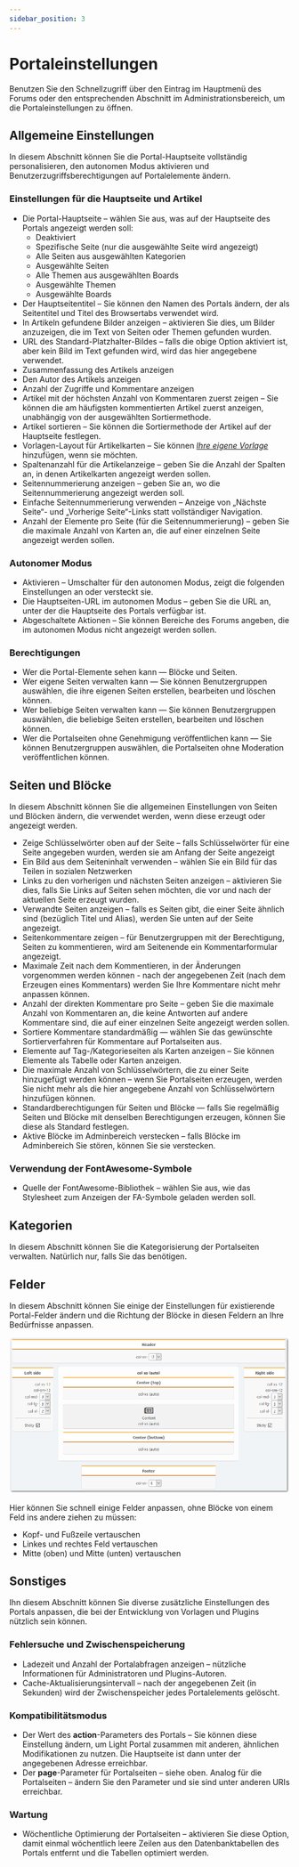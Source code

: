 ```yaml
---
sidebar_position: 3
---
```


# Portaleinstellungen
Benutzen Sie den Schnellzugriff über den Eintrag im Hauptmenü des Forums oder den entsprechenden Abschnitt im Administrationsbereich, um die Portaleinstellungen zu öffnen.

## Allgemeine Einstellungen
In diesem Abschnitt können Sie die Portal-Hauptseite vollständig personalisieren, den autonomen Modus aktivieren und Benutzerzugriffsberechtigungen auf Portalelemente ändern.

### Einstellungen für die Hauptseite und Artikel

* Die Portal-Hauptseite – wählen Sie aus, was auf der Hauptseite des Portals angezeigt werden soll:
    * Deaktiviert
    * Spezifische Seite (nur die ausgewählte Seite wird angezeigt)
    * Alle Seiten aus ausgewählten Kategorien
    * Ausgewählte Seiten
    * Alle Themen aus ausgewählten Boards
    * Ausgewählte Themen
    * Ausgewählte Boards
* Der Hauptseitentitel – Sie können den Namen des Portals ändern, der als Seitentitel und Titel des Browsertabs verwendet wird.
* In Artikeln gefundene Bilder anzeigen – aktivieren Sie dies, um Bilder anzuzeigen, die im Text von Seiten oder Themen gefunden wurden.
* URL des Standard-Platzhalter-Bildes – falls die obige Option aktiviert ist, aber kein Bild im Text gefunden wird, wird das hier angegebene verwendet.
* Zusammenfassung des Artikels anzeigen
* Den Autor des Artikels anzeigen
* Anzahl der Zugriffe und Kommentare anzeigen
* Artikel mit der höchsten Anzahl von Kommentaren zuerst zeigen – Sie können die am häufigsten kommentierten Artikel zuerst anzeigen, unabhängig von der ausgewählten Sortiermethode.
* Artikel sortieren – Sie können die Sortiermethode der Artikel auf der Hauptseite festlegen.
* Vorlagen-Layout für Artikelkarten – Sie können _[Ihre eigene Vorlage](/how-to/create-layout)_ hinzufügen, wenn sie möchten.
* Spaltenanzahl für die Artikelanzeige – geben Sie die Anzahl der Spalten an, in denen Artikelkarten angezeigt werden sollen.
* Seitennummerierung anzeigen – geben Sie an, wo die Seitennummerierung angezeigt werden soll.
* Einfache Seitennummerierung verwenden – Anzeige von „Nächste Seite“- und „Vorherige Seite“-Links statt vollständiger Navigation.
* Anzahl der Elemente pro Seite (für die Seitennummerierung) – geben Sie die maximale Anzahl von Karten an, die auf einer einzelnen Seite angezeigt werden sollen.

### Autonomer Modus

* Aktivieren – Umschalter für den autonomen Modus, zeigt die folgenden Einstellungen an oder versteckt sie.
* Die Hauptseiten-URL im autonomen Modus – geben Sie die URL an, unter der die Hauptseite des Portals verfügbar ist.
* Abgeschaltete Aktionen – Sie können Bereiche des Forums angeben, die im autonomen Modus nicht angezeigt werden sollen.

### Berechtigungen

* Wer die Portal-Elemente sehen kann — Blöcke und Seiten.
* Wer eigene Seiten verwalten kann — Sie können Benutzergruppen auswählen, die ihre eigenen Seiten erstellen, bearbeiten und löschen können.
* Wer beliebige Seiten verwalten kann — Sie können Benutzergruppen auswählen, die beliebige Seiten erstellen, bearbeiten und löschen können.
* Wer die Portalseiten ohne Genehmigung veröffentlichen kann — Sie können Benutzergruppen auswählen, die Portalseiten ohne Moderation veröffentlichen können.

## Seiten und Blöcke
In diesem Abschnitt können Sie die allgemeinen Einstellungen von Seiten und Blöcken ändern, die verwendet werden, wenn diese erzeugt oder angezeigt werden.

* Zeige Schlüsselwörter oben auf der Seite – falls Schlüsselwörter für eine Seite angegeben wurden, werden sie am Anfang der Seite angezeigt
* Ein Bild aus dem Seiteninhalt verwenden – wählen Sie ein Bild für das Teilen in sozialen Netzwerken
* Links zu den vorherigen und nächsten Seiten anzeigen – aktivieren Sie dies, falls Sie Links auf Seiten sehen möchten, die vor und nach der aktuellen Seite erzeugt wurden.
* Verwandte Seiten anzeigen – falls es Seiten gibt, die einer Seite ähnlich sind (bezüglich Titel und Alias), werden Sie unten auf der Seite angezeigt.
* Seitenkommentare zeigen – für Benutzergruppen mit der Berechtigung, Seiten zu kommentieren, wird am Seitenende ein Kommentarformular angezeigt.
* Maximale Zeit nach dem Kommentieren, in der Änderungen vorgenommen werden können - nach der angegebenen Zeit (nach dem Erzeugen eines Kommentars) werden Sie Ihre Kommentare nicht mehr anpassen können.
* Anzahl der direkten Kommentare pro Seite – geben Sie die maximale Anzahl von Kommentaren an, die keine Antworten auf andere Kommentare sind, die auf einer einzelnen Seite angezeigt werden sollen.
* Sortiere Kommentare standardmäßig — wählen Sie das gewünschte Sortierverfahren für Kommentare auf Portalseiten aus.
* Elemente auf Tag-/Kategorieseiten als Karten anzeigen – Sie können Elemente als Tabelle oder Karten anzeigen.
* Die maximale Anzahl von Schlüsselwörtern, die zu einer Seite hinzugefügt werden können – wenn Sie Portalseiten erzeugen, werden Sie nicht mehr als die hier angegebene Anzahl von Schlüsselwörtern hinzufügen können.
* Standardberechtigungen für Seiten und Blöcke — falls Sie regelmäßig Seiten und Blöcke mit denselben Berechtigungen erzeugen, können Sie diese als Standard festlegen.
* Aktive Blöcke im Adminbereich verstecken – falls Blöcke im Adminbereich Sie stören, können Sie sie verstecken.

### Verwendung der FontAwesome-Symbole
* Quelle der FontAwesome-Bibliothek – wählen Sie aus, wie das Stylesheet zum Anzeigen der FA-Symbole geladen werden soll.

## Kategorien
In diesem Abschnitt können Sie die Kategorisierung der Portalseiten verwalten. Natürlich nur, falls Sie das benötigen.

## Felder
In diesem Abschnitt können Sie einige der Einstellungen für existierende Portal-Felder ändern und die Richtung der Blöcke in diesen Feldern an Ihre Bedürfnisse anpassen.

![Felder](panels.png)

Hier können Sie schnell einige Felder anpassen, ohne Blöcke von einem Feld ins andere ziehen zu müssen:
* Kopf- und Fußzeile vertauschen
* Linkes und rechtes Feld vertauschen
* Mitte (oben) und Mitte (unten) vertauschen

## Sonstiges
Ihn diesem Abschnitt können Sie diverse zusätzliche Einstellungen des Portals anpassen, die bei der Entwicklung von Vorlagen und Plugins nützlich sein können.

### Fehlersuche und Zwischenspeicherung

* Ladezeit und Anzahl der Portalabfragen anzeigen – nützliche Informationen für Administratoren und Plugins-Autoren.
* Cache-Aktualisierungsintervall – nach der angegebenen Zeit (in Sekunden) wird der Zwischenspeicher jedes Portalelements gelöscht.

### Kompatibilitätsmodus
* Der Wert des **action**-Parameters des Portals – Sie können diese Einstellung ändern, um Light Portal zusammen mit anderen, ähnlichen Modifikationen zu nutzen. Die Hauptseite ist dann unter der angegebenen Adresse erreichbar.
* Der **page**-Parameter für Portalseiten – siehe oben. Analog für die Portalseiten – ändern Sie den Parameter und sie sind unter anderen URIs erreichbar.

### Wartung
* Wöchentliche Optimierung der Portalseiten – aktivieren Sie diese Option, damit einmal wöchentlich leere Zeilen aus den Datenbanktabellen des Portals entfernt und die Tabellen optimiert werden.